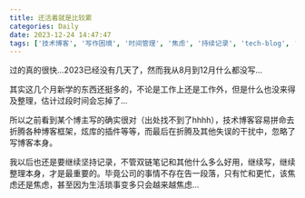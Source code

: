 ```yaml
---
title: 还活着就是比较累
categories: Daily
date: 2023-12-24 14:47:47
tags: ['技术博客', '写作困境', '时间管理', '焦虑', '持续记录', 'tech-blog', 'writing', 'time-management']
---
```


<!-- 摘要部分 -->
<!-- more -->


过的真的很快...2023已经没有几天了，然而我从8月到12月什么都没写...

<!-- 摘要部分 -->
<!-- more -->

其实这几个月新学的东西还挺多的，不论是工作上还是工作外，但是什么也没来得及整理，估计过段时间会忘掉了... 

所以之前看到某个博主写的确实很对（出处找不到了hhhh），技术博客容易拼命去折腾各种博客框架，炫库的插件等等，而最后在折腾及其他失误的干扰中，忽略了写博客本身。

我以后也还是要继续坚持记录，不管双链笔记和其他什么多么好用，继续写，继续整理本身，才是最重要的。毕竟公司的事情不存在告一段落，只有忙和更忙，该焦虑还是焦虑，甚至因为生活琐事变多只会越来越焦虑...
